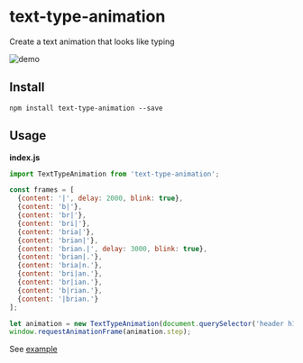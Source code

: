 # text-type-animation

Create a text animation that looks like typing

![demo](https://user-images.githubusercontent.com/712014/29747839-0c1f82b8-8abc-11e7-8aef-bd5319c0436b.gif)

## Install

```
npm install text-type-animation --save
```

## Usage

**index.js**

```js
import TextTypeAnimation from 'text-type-animation';

const frames = [
  {content: '|', delay: 2000, blink: true},
  {content: 'b|'},
  {content: 'br|'},
  {content: 'bri|'},
  {content: 'bria|'},
  {content: 'brian|'},
  {content: 'brian.|', delay: 3000, blink: true},
  {content: 'brian|.'},
  {content: 'bria|n.'},
  {content: 'bri|an.'},
  {content: 'br|ian.'},
  {content: 'b|rian.'},
  {content: '|brian.'}
];

let animation = new TextTypeAnimation(document.querySelector('header h1'), frames);
window.requestAnimationFrame(animation.step);
```

See [example](#)
